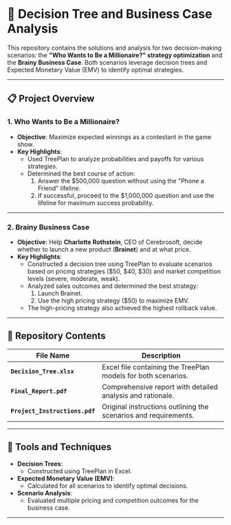 # 🌟 Decision Tree and Business Case Analysis

This repository contains the solutions and analysis for two decision-making scenarios: the **"Who Wants to Be a Millionaire?" strategy optimization** and the **Brainy Business Case**. Both scenarios leverage decision trees and Expected Monetary Value (EMV) to identify optimal strategies.

---

## 📋 Project Overview

### **1. Who Wants to Be a Millionaire?**
- **Objective**: Maximize expected winnings as a contestant in the game show.
- **Key Highlights**:
  - Used TreePlan to analyze probabilities and payoffs for various strategies.
  - Determined the best course of action:
    1. Answer the $500,000 question without using the "Phone a Friend" lifeline.
    2. If successful, proceed to the $1,000,000 question and use the lifeline for maximum success probability.

---

### **2. Brainy Business Case**
- **Objective**: Help **Charlotte Rothstein**, CEO of Cerebrosoft, decide whether to launch a new product (**Brainet**) and at what price.
- **Key Highlights**:
  - Constructed a decision tree using TreePlan to evaluate scenarios based on pricing strategies ($50, $40, $30) and market competition levels (severe, moderate, weak).
  - Analyzed sales outcomes and determined the best strategy:
    1. Launch Brainet.
    2. Use the high pricing strategy ($50) to maximize EMV.
  - The high-pricing strategy also achieved the highest rollback value.

---

## 📂 Repository Contents

| File Name                     | Description                                                  |
|-------------------------------|--------------------------------------------------------------|
| **`Decision_Tree.xlsx`**      | Excel file containing the TreePlan models for both scenarios.|
| **`Final_Report.pdf`**        | Comprehensive report with detailed analysis and rationale.   |
| **`Project_Instructions.pdf`**| Original instructions outlining the scenarios and requirements.|

---

## 🔧 Tools and Techniques
- **Decision Trees**:
  - Constructed using TreePlan in Excel.
- **Expected Monetary Value (EMV)**:
  - Calculated for all scenarios to identify optimal decisions.
- **Scenario Analysis**:
  - Evaluated multiple pricing and competition outcomes for the business case.

---
